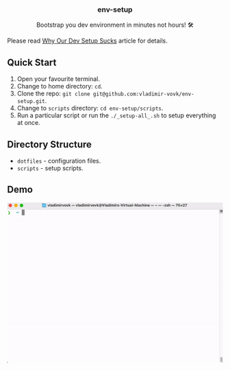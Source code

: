 <h3 align="center">
env-setup
</h3>

<p align="center">
Bootstrap you dev environment in minutes not hours! 🛠️
</p>

Please read [Why Our Dev Setup Sucks](https://dev.to/vladimirvovk/why-our-dev-setup-sucks-il1) article for details.

## Quick Start

1. Open your favourite terminal.
2. Change to home directory: `cd`.
3. Clone the repo: `git clone git@github.com:vladimir-vovk/env-setup.git`.
4. Change to `scripts` directory: `cd env-setup/scripts`.
5. Run a particular script or run the `./_setup-all_.sh` to setup everything at once.

## Directory Structure

- `dotfiles` - configuration files.
- `scripts` - setup scripts.

## Demo

<img src="./screen.gif" width="600"></img>
